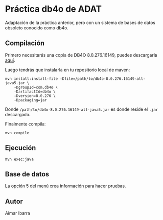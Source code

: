# Práctica db4o de ADAT
Adaptación de la práctica anterior, pero con un sistema de bases de datos obsoleto conocido como db4o.

## Compilación
Primero necesitarás una copia de DB4O 8.0.276.16149, puedes descargarla [aquí](https://www.dropbox.com/scl/fi/e4fmptqon6mmpbtrgor5e/db4o-8.0.276.16149-java.zip?e=1&file_subpath=%2Fdb4o-8.0%2Flib%2Fdb4o-8.0.276.16149-all-java5.jar&rlkey=j6ylx137uzydpb6kqhhsf3j5p&st=1mptigar&dl=0).

Luego tendrás que instalarla en tu repositorio local de maven:
```shell
mvn install:install-file -Dfile=/path/to/db4o-8.0.276.16149-all-java5.jar \
    -DgroupId=com.db4o \
    -DartifactId=db4o \
    -Dversion=8.0.276 \
    -Dpackaging=jar
```
Donde `/path/to/db4o-8.0.276.16149-all-java5.jar` es donde reside el `.jar` descargado.

Finalmente compila:
```shell
mvn compile
```

## Ejecución
```shell
mvn exec:java
```

## Base de datos
La opción 5 del menú crea información para hacer pruebas.

## Autor
Aimar Ibarra
